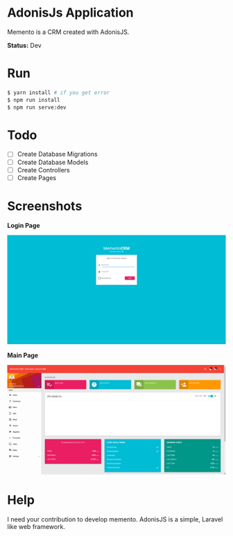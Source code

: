 # AdonisJs Application

Memento is a CRM created with AdonisJS.

**Status:** Dev

# Run

```bash
$ yarn install # if you get error
$ npm run install
$ npm run serve:dev
```

# Todo

- [ ] Create Database Migrations
- [ ] Create Database Models
- [ ] Create Controllers
- [ ] Create Pages

# Screenshots

**Login Page**

![/docs/images/login.png](/docs/images/login.png)

**Main Page**

![/docs/images/main.png](/docs/images/main.png)

# Help

I need your contribution to develop memento. AdonisJS is a simple, Laravel like web framework.